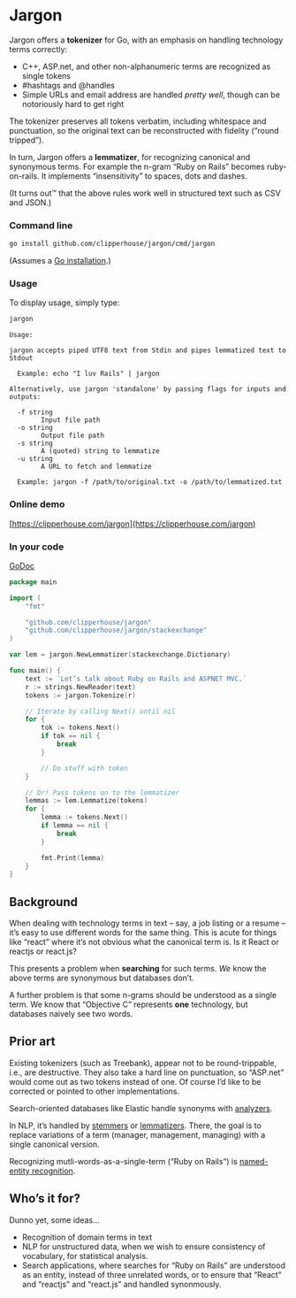 # Jargon

Jargon offers a **tokenizer** for Go, with an emphasis on handling technology terms correctly:

- C++, ASP.net, and other non-alphanumeric terms are recognized as single tokens
- #hashtags and @handles
- Simple URLs and email address are handled _pretty well_, though can be notoriously hard to get right

The tokenizer preserves all tokens verbatim, including whitespace and punctuation, so the original text can be reconstructed with fidelity (“round tripped”).

In turn, Jargon offers a **lemmatizer**, for recognizing canonical and synonymous terms. For example the n-gram “Ruby on Rails” becomes ruby-on-rails. It implements “insensitivity” to spaces, dots and dashes.

(It turns out™️ that the above rules work well in structured text such as CSV and JSON.)

### Command line

```bash
go install github.com/clipperhouse/jargon/cmd/jargon
```

(Assumes a [Go installation](https://golang.org/dl/).)

### Usage

To display usage, simply type:

```bash
jargon
```

```
Usage:

jargon accepts piped UTF8 text from Stdin and pipes lemmatized text to Stdout

  Example: echo "I luv Rails" | jargon

Alternatively, use jargon 'standalone' by passing flags for inputs and outputs:

  -f string
    	Input file path
  -o string
    	Output file path
  -s string
    	A (quoted) string to lemmatize
  -u string
    	A URL to fetch and lemmatize

  Example: jargon -f /path/to/original.txt -o /path/to/lemmatized.txt
```

### Online demo

[https://clipperhouse.com/jargon](https://clipperhouse.com/jargon)

### In your code

[GoDoc](https://godoc.org/github.com/clipperhouse/jargon)

```go
package main

import (
    "fmt"

    "github.com/clipperhouse/jargon"
    "github.com/clipperhouse/jargon/stackexchange"
)

var lem = jargon.NewLemmatizer(stackexchange.Dictionary)

func main() {
    text := `Let’s talk about Ruby on Rails and ASPNET MVC.`
    r := strings.NewReader(text)
    tokens := jargon.Tokenize(r)

    // Iterate by calling Next() until nil
    for {
        tok := tokens.Next()
        if tok == nil {
            break
        }

        // Do stuff with token
    }

    // Or! Pass tokens on to the lemmatizer
    lemmas := lem.Lemmatize(tokens)
    for {
        lemma := tokens.Next()
        if lemma == nil {
            break
        }

        fmt.Print(lemma)
    }
}
```

## Background

When dealing with technology terms in text – say, a job listing or a resume –
it’s easy to use different words for the same thing. This is acute for things like “react” where it’s not obvious
what the canonical term is. Is it React or reactjs or react.js?

This presents a problem when **searching** for such terms. _We_ know the above terms are synonymous but databases don’t.

A further problem is that some n-grams should be understood as a single term. We know that “Objective C” represents
**one** technology, but databases naively see two words.

## Prior art

Existing tokenizers (such as Treebank), appear not to be round-trippable, i.e., are destructive. They also take a hard line on punctuation, so “ASP.net” would come out as two tokens instead of one. Of course I’d like to be corrected or pointed to other implementations.

Search-oriented databases like Elastic handle synonyms with [analyzers](https://www.elastic.co/guide/en/elasticsearch/reference/current/analysis-analyzers.html).

In NLP, it’s handled by [stemmers](https://en.wikipedia.org/wiki/Stemming) or [lemmatizers](https://en.wikipedia.org/wiki/Lemmatisation). There, the goal is to replace variations of a term (manager, management, managing) with a single canonical version.

Recognizing mutli-words-as-a-single-term (“Ruby on Rails”) is [named-entity recognition](https://en.wikipedia.org/wiki/Named-entity_recognition).

## Who’s it for?

Dunno yet, some ideas…

- Recognition of domain terms in text
- NLP for unstructured data, when we wish to ensure consistency of vocabulary, for statistical analysis.
- Search applications, where searches for “Ruby on Rails” are understood as an entity, instead of three unrelated words, or to ensure that “React” and “reactjs” and “react.js” and handled synonmously.
